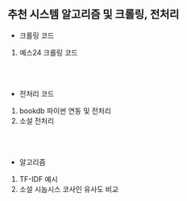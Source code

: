 ## 추천 시스템 알고리즘 및 크롤링, 전처리
- 크롤링 코드
1. 예스24 크롤링 코드
<br>
<br>

- 전처리 코드
1. bookdb 파이썬 연동 및 전처리
2. 소설 전처리
<br>
<br>

- 알고리즘 
1. TF-IDF 예시
2. 소설 시놉시스 코사인 유사도 비교
